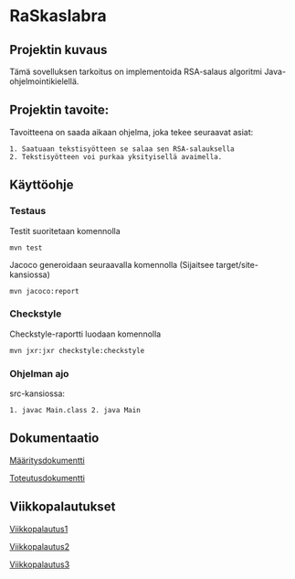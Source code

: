 # RaSkaslabra

## Projektin kuvaus

Tämä sovelluksen tarkoitus on implementoida RSA-salaus algoritmi Java-ohjelmointikielellä. 

## Projektin tavoite:

Tavoitteena on saada aikaan ohjelma, joka tekee seuraavat asiat: 

    1. Saatuaan tekstisyötteen se salaa sen RSA-salauksella
    2. Tekstisyötteen voi purkaa yksityisellä avaimella.
    
## Käyttöohje

### Testaus

Testit suoritetaan komennolla

```
mvn test
```
Jacoco generoidaan seuraavalla komennolla (Sijaitsee target/site-kansiossa)
```
mvn jacoco:report
```


### Checkstyle

Checkstyle-raportti luodaan komennolla


```
mvn jxr:jxr checkstyle:checkstyle
```

### Ohjelman ajo

src-kansiossa: 

```
1. javac Main.class 2. java Main
```
    
 ## Dokumentaatio
 
 [Määritysdokumentti](https://github.com/Varjokorento/RaSkAslabra/blob/master/Dokumentaatio/Maarittelydokumentti/Maarittelydokumentti.md)       
 
 
 [Toteutusdokumentti](https://github.com/Varjokorento/RaSkAslabra/blob/master/Dokumentaatio/Toteutusdokumentti/toteutusdokumentti.md)       
 
 
    
    
## Viikkopalautukset

 [Viikkopalautus1](https://github.com/Varjokorento/RaSkAslabra/blob/master/Dokumentaatio/Viikkopalautukset/Viikkopalautus1.md)
 
 [Viikkopalautus2](https://github.com/Varjokorento/RaSkAslabra/blob/master/Dokumentaatio/Viikkopalautukset/Viikkopalautus2.md)
 
 [Viikkopalautus3](https://github.com/Varjokorento/RaSkAslabra/blob/master/Dokumentaatio/Viikkopalautukset/Viikkopalautus3.md)
 
 


